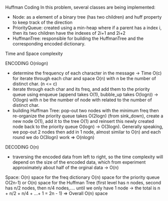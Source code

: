 Huffman Coding
In this problem, several classes are being implemented:

- Node: as a element of a binary tree (has two children) and huff property to keep track of the direction
- PriorityQueue: created using a min-heap where if a parent has a index i, then its two children have the indexes of 2i+1 and 2i+2
- HuffmanTree: responsible for building the HuffmanTree and the corresponding encoded dictionary.

Time and Space complexity

ENCODING O(nlogn)

- determine the frequency of each character in the message -> Time O(c) for iterate through each char and space O(n) with n be the number of distinct char. (n <= c)
- iterate through each char and its freq, and add them to the priority queue using enqueue (append takes O(1), bubble_up takes O(logn)) -> O(logn) with n be the number of node with related to the number of distinct char.
- building Huffman Tree: pop-out two nodes with the minimum freq then re-organize the priority queue takes O(2logn) (from sink_down), create a new node O(1), add it to the tree O(1) and reinsert this newly created node back to the priority queue O(logn) -> O(3logn).
  Generally speaking, we pop-out 2 nodes then add in 1 node, almost similar to O(n) and each round we do O(3logn) work => O(nlogn)

DECODING O(n)

- traversing the encoded data from left to right, so the time complexity will depend on the size of the encoded data, which from experiment approximately about half of the orginal data -> O(n)

Space:
O(n) space for the freq dictionary
O(n) space for the priority queue
O(2n-1) or O(n) space for the Huffman Tree (first level has n nodes, second has n/2 nodes, then n/4 nodes,.... until we only have 1 node -> the total is n + n/2 + n/4 + ...+ 1 = 2n - 1)
=> Overall O(n) space
